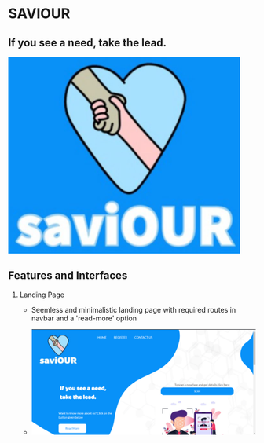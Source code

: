 # SAVIOUR

## If you see a need, take the lead.

![alt text](https://github.com/21tejasgupta/saviour/blob/main/static/images/logo_final6.png "Logo Title")

## Features and  Interfaces

1. Landing Page
    * Seemless and minimalistic landing page with required routes in navbar and a 'read-more' option

    * ![alt text](https://github.com/21tejasgupta/saviour/blob/main/static/images/ss1.png "Logo Title")
